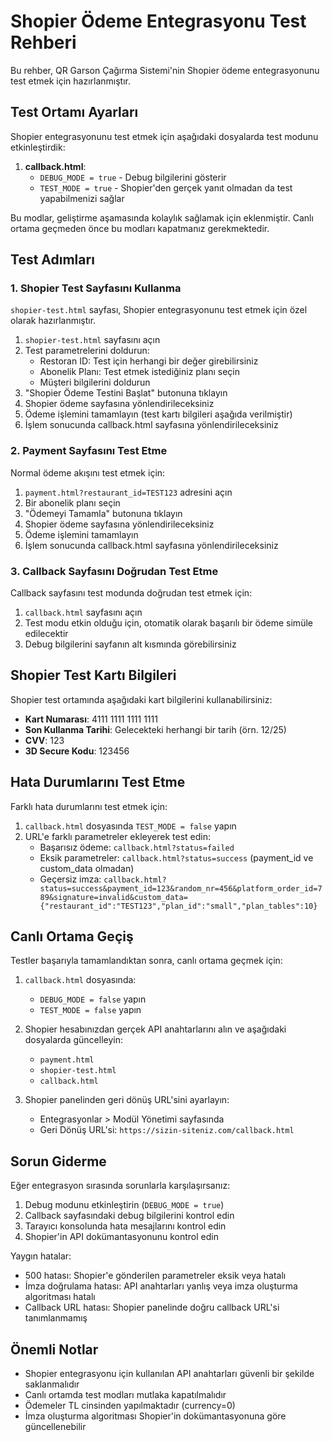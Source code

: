 # Shopier Ödeme Entegrasyonu Test Rehberi

Bu rehber, QR Garson Çağırma Sistemi'nin Shopier ödeme entegrasyonunu test etmek için hazırlanmıştır.

## Test Ortamı Ayarları

Shopier entegrasyonunu test etmek için aşağıdaki dosyalarda test modunu etkinleştirdik:

1. **callback.html**: 
   - `DEBUG_MODE = true` - Debug bilgilerini gösterir
   - `TEST_MODE = true` - Shopier'den gerçek yanıt olmadan da test yapabilmenizi sağlar

Bu modlar, geliştirme aşamasında kolaylık sağlamak için eklenmiştir. Canlı ortama geçmeden önce bu modları kapatmanız gerekmektedir.

## Test Adımları

### 1. Shopier Test Sayfasını Kullanma

`shopier-test.html` sayfası, Shopier entegrasyonunu test etmek için özel olarak hazırlanmıştır.

1. `shopier-test.html` sayfasını açın
2. Test parametrelerini doldurun:
   - Restoran ID: Test için herhangi bir değer girebilirsiniz
   - Abonelik Planı: Test etmek istediğiniz planı seçin
   - Müşteri bilgilerini doldurun
3. "Shopier Ödeme Testini Başlat" butonuna tıklayın
4. Shopier ödeme sayfasına yönlendirileceksiniz
5. Ödeme işlemini tamamlayın (test kartı bilgileri aşağıda verilmiştir)
6. İşlem sonucunda callback.html sayfasına yönlendirileceksiniz

### 2. Payment Sayfasını Test Etme

Normal ödeme akışını test etmek için:

1. `payment.html?restaurant_id=TEST123` adresini açın
2. Bir abonelik planı seçin
3. "Ödemeyi Tamamla" butonuna tıklayın
4. Shopier ödeme sayfasına yönlendirileceksiniz
5. Ödeme işlemini tamamlayın
6. İşlem sonucunda callback.html sayfasına yönlendirileceksiniz

### 3. Callback Sayfasını Doğrudan Test Etme

Callback sayfasını test modunda doğrudan test etmek için:

1. `callback.html` sayfasını açın
2. Test modu etkin olduğu için, otomatik olarak başarılı bir ödeme simüle edilecektir
3. Debug bilgilerini sayfanın alt kısmında görebilirsiniz

## Shopier Test Kartı Bilgileri

Shopier test ortamında aşağıdaki kart bilgilerini kullanabilirsiniz:

- **Kart Numarası**: 4111 1111 1111 1111
- **Son Kullanma Tarihi**: Gelecekteki herhangi bir tarih (örn. 12/25)
- **CVV**: 123
- **3D Secure Kodu**: 123456

## Hata Durumlarını Test Etme

Farklı hata durumlarını test etmek için:

1. `callback.html` dosyasında `TEST_MODE = false` yapın
2. URL'e farklı parametreler ekleyerek test edin:
   - Başarısız ödeme: `callback.html?status=failed`
   - Eksik parametreler: `callback.html?status=success` (payment_id ve custom_data olmadan)
   - Geçersiz imza: `callback.html?status=success&payment_id=123&random_nr=456&platform_order_id=789&signature=invalid&custom_data={"restaurant_id":"TEST123","plan_id":"small","plan_tables":10}`

## Canlı Ortama Geçiş

Testler başarıyla tamamlandıktan sonra, canlı ortama geçmek için:

1. `callback.html` dosyasında:
   - `DEBUG_MODE = false` yapın
   - `TEST_MODE = false` yapın

2. Shopier hesabınızdan gerçek API anahtarlarını alın ve aşağıdaki dosyalarda güncelleyin:
   - `payment.html`
   - `shopier-test.html`
   - `callback.html`

3. Shopier panelinden geri dönüş URL'sini ayarlayın:
   - Entegrasyonlar > Modül Yönetimi sayfasında
   - Geri Dönüş URL'si: `https://sizin-siteniz.com/callback.html`

## Sorun Giderme

Eğer entegrasyon sırasında sorunlarla karşılaşırsanız:

1. Debug modunu etkinleştirin (`DEBUG_MODE = true`)
2. Callback sayfasındaki debug bilgilerini kontrol edin
3. Tarayıcı konsolunda hata mesajlarını kontrol edin
4. Shopier'in API dokümantasyonunu kontrol edin

Yaygın hatalar:
- 500 hatası: Shopier'e gönderilen parametreler eksik veya hatalı
- İmza doğrulama hatası: API anahtarları yanlış veya imza oluşturma algoritması hatalı
- Callback URL hatası: Shopier panelinde doğru callback URL'si tanımlanmamış

## Önemli Notlar

- Shopier entegrasyonu için kullanılan API anahtarları güvenli bir şekilde saklanmalıdır
- Canlı ortamda test modları mutlaka kapatılmalıdır
- Ödemeler TL cinsinden yapılmaktadır (currency=0)
- İmza oluşturma algoritması Shopier'in dokümantasyonuna göre güncellenebilir 